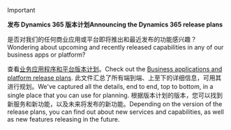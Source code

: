 > [!IMPORTANT]
> <span data-ttu-id="e7346-101">**发布 Dynamics 365 版本计划**</span><span class="sxs-lookup"><span data-stu-id="e7346-101">**Announcing the Dynamics 365 release plans**</span></span>
>
> <span data-ttu-id="e7346-102">是否对我们的任何商业应用或平台即将推出和最近发布的功能感兴趣？</span><span class="sxs-lookup"><span data-stu-id="e7346-102">Wondering about upcoming and recently released capabilities in any of our business apps or platform?</span></span> 
> 
> <span data-ttu-id="e7346-103">查看[业务应用程序和平台版本计划](https://go.microsoft.com/fwlink/?linkid=2010158)。</span><span class="sxs-lookup"><span data-stu-id="e7346-103">Check out the [Business applications and platform release plans](https://go.microsoft.com/fwlink/?linkid=2010158).</span></span> <span data-ttu-id="e7346-104">此文件汇总了所有端到端、上至下的详细信息，可用其进行规划。</span><span class="sxs-lookup"><span data-stu-id="e7346-104">We've captured all the details, end to end, top to bottom, in a single place that you can use for planning.</span></span> <span data-ttu-id="e7346-105">根据版本计划的版本，您可以找到新服务和新功能，以及未来将发布的新功能。</span><span class="sxs-lookup"><span data-stu-id="e7346-105">Depending on the version of the release plans, you can find out about new services and capabilities, as well as new features releasing in the future.</span></span>
